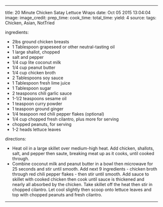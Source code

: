 ---

title: 20 Minute Chicken Satay Lettuce Wraps
date: Oct 05 2015 13:04:04
image:
image_credit:
prep_time:
cook_time:
total_time:
yield: 4
source:
tags: Chicken, Asian, NotTried

ingredients:

- 2lbs ground chicken breasts
- 1 Tablespoon grapeseed or other neutral-tasting oil
- 1 large shallot, chopped
- salt and pepper
- 1/4 cup lite coconut milk
- 1/4 cup peanut butter
- 1/4 cup chicken broth
- 2 Tablespoons soy sauce
- 1 Tablespoon fresh lime juice
- 1 Tablespoon sugar
- 2 teaspoons chili garlic sauce
- 1-1/2 teaspoons sesame oil
- 1 teaspoon curry powder
- 1 teaspoon ground ginger
- 1/4 teaspoon red chili pepper flakes (optional)
- 1/4 cup chopped fresh cilantro, plus more for serving
- chopped peanuts, for serving
- 1-2 heads lettuce leaves

directions:

- Heat oil in a large skillet over medium-high heat. Add chicken, shallots, salt, and pepper then saute, breaking meat up as it cooks, until cooked through.
- Combine coconut milk and peanut butter in a bowl then microwave for 25 seconds and stir until smooth. Add next 9 ingredients - chicken broth through red chili pepper flakes - then stir until smooth. Add sauce to skillet with cooked chicken then cook until sauce is thickened and nearly all absorbed by the chicken. Take skillet off the heat then stir in chopped cilantro. Let cool slightly then scoop onto lettuce leaves and top with chopped peanuts and fresh cilantro.

---
